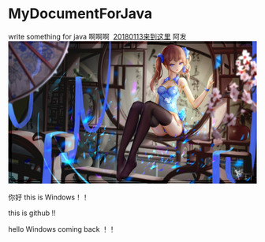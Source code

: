 # MyDocumentForJava
write something for java 
啊啊啊 
[20180113来到这里](https://github.com/grooveguang/MyDocumentForJava/blob/master/20180113%E6%9D%A5%E5%88%B0%E8%BF%99%E9%87%8C.md)
阿发
 
![image](https://github.com/grooveguang/MyDocumentForJava/blob/master/img/2%20(1).jpg)


你好 this is Windows！！

this is github !!

hello Windows coming back ！！

